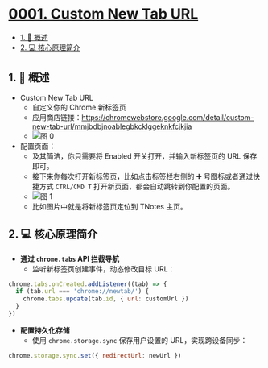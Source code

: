 # [0001. Custom New Tab URL](https://github.com/tnotesjs/TNotes.chrome/tree/main/notes/0001.%20Custom%20New%20Tab%20URL)

<!-- region:toc -->

- [1. 📝 概述](#1--概述)
- [2. 💻 核心原理简介](#2--核心原理简介)

<!-- endregion:toc -->

## 1. 📝 概述

- Custom New Tab URL
  - 自定义你的 Chrome 新标签页
  - 应用商店链接：https://chromewebstore.google.com/detail/custom-new-tab-url/mmjbdbjnoablegbkcklggeknkfcjkjia
  - ![图 0](https://cdn.jsdelivr.net/gh/tnotesjs/imgs@main/2025-06-26-20-08-23.png)
- 配置页面：
  - 及其简洁，你只需要将 Enabled 开关打开，并输入新标签页的 URL 保存即可。
  - 接下来你每次打开新标签页，比如点击标签栏右侧的 ➕ 号图标或者通过快捷方式 `CTRL/CMD T` 打开新页面，都会自动跳转到你配置的页面。
  - ![图 1](https://cdn.jsdelivr.net/gh/tnotesjs/imgs@main/2025-06-26-20-18-30.png)
  - 比如图片中就是将新标签页定位到 TNotes 主页。

## 2. 💻 核心原理简介

- **通过 `chrome.tabs` API 拦截导航**
  - 监听新标签页创建事件，动态修改目标 URL：

```javascript
chrome.tabs.onCreated.addListener((tab) => {
  if (tab.url === 'chrome://newtab/') {
    chrome.tabs.update(tab.id, { url: customUrl })
  }
})
```

- **配置持久化存储**
  - 使用 `chrome.storage.sync` 保存用户设置的 URL，实现跨设备同步：

```javascript
chrome.storage.sync.set({ redirectUrl: newUrl })
```
